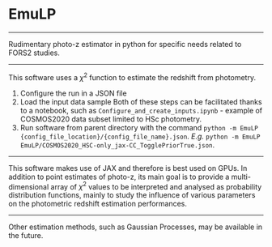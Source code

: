 # EmuLP
---
Rudimentary photo-z estimator in python for specific needs related to FORS2 studies.

---
This software uses a $\chi^2$ function to estimate the redshift from photometry.
1. Configure the run in a JSON file
2. Load the input data sample
Both of these steps can be facilitated thanks to a notebook, such as `Configure_and_create_inputs.ipynb` - example of COSMOS2020 data subset limited to HSc photometry.
3. Run software from parent directory with the command `python -m EmuLP {config_file_location}/{config_file_name}.json`. _E.g._ `python -m EmuLP EmuLP/COSMOS2020_HSC-only_jax-CC_TogglePriorTrue.json`.

---
This software makes use of JAX and therefore is best used on GPUs.
In addition to point estimates of photo-z, its main goal is to provide a multi-dimensional array of $\chi^2$ values to be interpreted and analysed as probability distribution functions, mainly to study the influence of various parameters on the photometric redshift estimation performances.

---
Other estimation methods, such as Gaussian Processes, may be available in the future.


